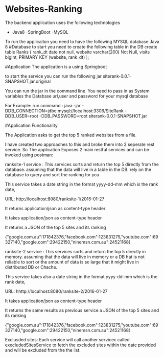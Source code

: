 # Websites-Ranking
The backend application uses the following technologies
- Java8
-SpringBoot
-MySQL

To run the applicaiton you need to have the following
MYSQL database
Java 8
#Database to start you need to create the following table in the DB
create table Ranks
(
  rank_dt date not null,
  website varchar(200) Not Null,
  visits bigint,
  PRIMARY KEY (website, rank_dt)
);

#Application The application is a using Springboot

to start the service you can run the following jar
siterank-0.0.1-SNAPSHOT.jar.original

You can run the jar in the command line. You need to pass in as System variables the Database url,user and password for your mysql database

For Example:
run command : java -jar -DDB_CONNECTION=jdbc:mysql://localhost:3306/SiteRank -DDB_USER=root -DDB_PASSWORD=root siterank-0.0.1-SNAPSHOT.jar

#Application Functionality

The Application asks to get the top 5 ranked websites from a file. 

I have created two approaches to this and broke them into 2 seperate rest service. 
So The application Exposes 2 main restful services and can be invoked using postman:

ranksite-1 service :
This services sorts and return the top 5 directly from the database. 
assuming that the data will live in a table in the DB. rely on the database to query and sort the ranking for you

This service takes a date string in the format yyyy-dd-mm which is the rank date, 

URL: http://localhost:8080/ranksite-1/2016-01-27

It returns application/json as content-type header

It takes application/json as content-type header

It returns a JSON of the top 5 sites and its ranking

{"google.com.au":171842376,"facebook.com":123831275,"youtube.com":69327140,"google.com":29422150,"ninemsn.com.au":24521168}

ranksite-2 service :
This services sorts and return the top 5 directly in memory. 
assuming that the data will live in memory or a DB hat is not reliable to sort or the amount of data is so large that it might live in distributed DB or Chache.

This service takes also a date string in the format yyyy-dd-mm which is the rank date, 

URL: hhttp://localhost:8080/ranksite-2/2016-01-27

It takes application/json as content-type header

It returns the same results as previous service a JSON of the top 5 sites and its ranking

{"google.com.au":171842376,"facebook.com":123831275,"youtube.com":69327140,"google.com":29422150,"ninemsn.com.au":24521168}

Exclusded sites:
Each service will call another servicec called execludedSitesService to fetch the excluded sites within the date provided and will be excluded from the the list.
